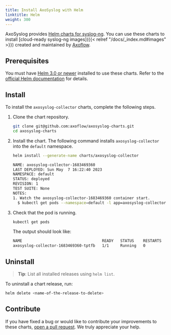 ```yaml
---
title: Install AxoSyslog with Helm
linktitle: Helm
weight: 300
---
```


AxoSyslog provides [Helm charts for syslog-ng](https://github.com/axoflow/axosyslog-charts/). You can use these charts to install [cloud-ready syslog-ng images]({{< relref "/docs/_index.md#images" >}}) created and maintained by [Axoflow](https://axoflow.com).

## Prerequisites

You must have [Helm 3.0 or newer](https://helm.sh) installed to use these charts. Refer to the [official Helm documentation](https://helm.sh/docs/intro/install/) for details.

## Install

To install the `axosyslog-collector` charts, complete the following steps.

1. Clone the chart repository.

    ```bash
    git clone git@github.com:axoflow/axosyslog-charts.git
    cd axosyslog-charts
    ```

1. Install the chart. The following command installs `axosyslog-collector` into the `default` namespace.

    ```bash
    helm install --generate-name charts/axosyslog-collector
    ```

    ```bash
    NAME: axosyslog-collector-1683469360
    LAST DEPLOYED: Sun May  7 16:22:40 2023
    NAMESPACE: default
    STATUS: deployed
    REVISION: 1
    TEST SUITE: None
    NOTES:
    1. Watch the axosyslog-collector-1683469360 container start.
      $ kubectl get pods --namespace=default -l app=axosyslog-collector-1683469360 -w
    ```

1. Check that the pod is running.

    ```bash
    kubectl get pods
    ```

    The output should look like:

    ```bash
    NAME                                   READY   STATUS    RESTARTS   AGE
    axosyslog-collector-1683469360-tptfb   1/1     Running   0          28s
    ```

## Uninstall

> **Tip**: List all installed releases using `helm list`.

To uninstall a chart release, run:

```bash
helm delete <name-of-the-release-to-delete>
```

## Contribute

If you have fixed a bug or would like to contribute your improvements to these charts, [open a pull request](https://github.com/axoflow/axosyslog-charts/pulls). We truly appreciate your help.
